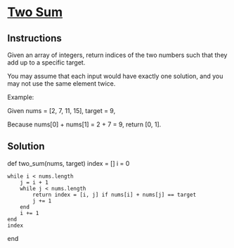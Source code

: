 # [Two Sum](https://leetcode.com/problems/two-sum/)


## Instructions

Given an array of integers, return indices of the two numbers such that they add up to a specific target.

You may assume that each input would have exactly one solution, and you may not use the same element twice.

Example:

Given nums = [2, 7, 11, 15], target = 9,

Because nums[0] + nums[1] = 2 + 7 = 9,
return [0, 1].


## Solution

def two_sum(nums, target)
    index = []
    i = 0
    
    while i < nums.length
        j = i + 1
        while j < nums.length
            return index = [i, j] if nums[i] + nums[j] == target
            j += 1
        end
        i += 1
    end
    index
end
